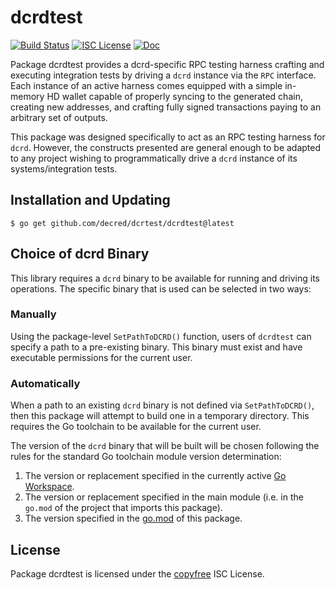 dcrdtest
=======

[![Build Status](https://github.com/decred/dcrtest/workflows/Build%20and%20Test/badge.svg)](https://github.com/decred/dcrtest/actions)
[![ISC License](https://img.shields.io/badge/license-ISC-blue.svg)](http://copyfree.org)
[![Doc](https://img.shields.io/badge/doc-reference-blue.svg)](https://pkg.go.dev/github.com/decred/dcrtest/dcrdtest)

Package dcrdtest provides a dcrd-specific RPC testing harness crafting and
executing integration tests by driving a `dcrd` instance via the `RPC`
interface. Each instance of an active harness comes equipped with a simple
in-memory HD wallet capable of properly syncing to the generated chain,
creating new addresses, and crafting fully signed transactions paying to an
arbitrary set of outputs. 

This package was designed specifically to act as an RPC testing harness for
`dcrd`. However, the constructs presented are general enough to be adapted to
any project wishing to programmatically drive a `dcrd` instance of its
systems/integration tests. 

## Installation and Updating

```shell
$ go get github.com/decred/dcrtest/dcrdtest@latest
```

## Choice of dcrd Binary

This library requires a `dcrd` binary to be available for running and driving
its operations. The specific binary that is used can be selected in two ways:

### Manually

Using the package-level `SetPathToDCRD()` function, users of `dcrdtest` can
specify a path to a pre-existing binary. This binary must exist and have
executable permissions for the current user.

### Automatically

When a path to an existing `dcrd` binary is not defined via `SetPathToDCRD()`,
then this package will attempt to build one in a temporary directory. This
requires the Go toolchain to be available for the current user.

The version of the `dcrd` binary that will be built will be chosen following
the rules for the standard Go toolchain module version determination:

  1. The version or replacement specified in the currently active [Go
     Workspace](https://go.dev/ref/mod#workspaces).
  2. The version or replacement specified in the main module (i.e. in the
     `go.mod` of the project that imports this package).
  3. The version specified in the [go.mod](./go.mod) of this package.

## License

Package dcrdtest is licensed under the [copyfree](http://copyfree.org) ISC
License.

